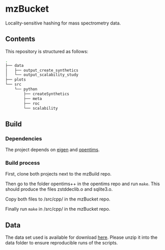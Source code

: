 # mzBucket
Locality-sensitive hashing for mass spectrometry data.

## Contents
This repository is structured as follows:
``` bash
.
├── data
│   ├── output_create_synthetics
│   └── output_scalability_study
├── plots
└── src
    └── python
        ├── createSynthetics
        ├── meta
        ├── roc
        └── scalability
```
## Build


### Dependencies
The project depends on [eigen](https://gitlab.com/libeigen/eigen) and [opentims](https://github.com/michalsta/opentims).
### Build process
First, clone both projects next to the mzBuild repo.

Then go to the folder opentims++ in the opentims repo and run `make`. This should produce the files zstddeclib.o and sqlite3.o.

Copy both files to /src/cpp/ in the mzBucket repo.

Finally run `make` in  /src/cpp/ in the mzBucket repo.

## Data 
The data set used is available for download [here](https://zenodo.org/record/5036526#.YlWE91xBw5l). Please unzip it into the data folder to ensure reproducible runs of the scripts.
